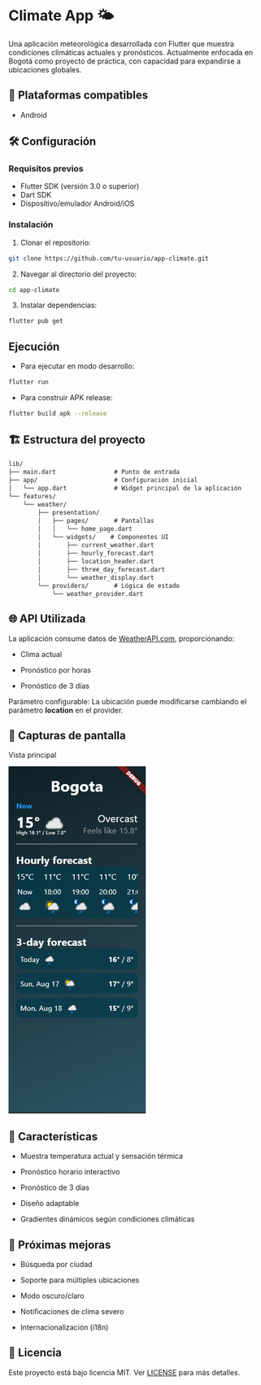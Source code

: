 # Climate App 🌤️

Una aplicación meteorológica desarrollada con Flutter que muestra condiciones climáticas actuales y pronósticos. Actualmente enfocada en Bogotá como proyecto de práctica, con capacidad para expandirse a ubicaciones globales.

## 📱 Plataformas compatibles
- Android

## 🛠️ Configuración

### Requisitos previos
- Flutter SDK (versión 3.0 o superior)
- Dart SDK
- Dispositivo/emulador Android/iOS

### Instalación
1. Clonar el repositorio:
```bash
git clone https://github.com/tu-usuario/app-climate.git
```

2. Navegar al directorio del proyecto:
```bash
cd app-climate
```

3. Instalar dependencias:
```bash
flutter pub get
```

## Ejecución
- Para ejecutar en modo desarrollo:
```bash
flutter run
```

- Para construir APK release:
```bash
flutter build apk --release
```

## 🏗️ Estructura del proyecto
```
lib/
├── main.dart                # Punto de entrada
├── app/                     # Configuración inicial
│   └── app.dart             # Widget principal de la aplicación
└── features/
    └── weather/
        ├── presentation/
        │   ├── pages/       # Pantallas
        │   │   └── home_page.dart
        │   └── widgets/    # Componentes UI
        │       ├── current_weather.dart
        │       ├── hourly_forecast.dart
        │       ├── location_header.dart
        │       ├── three_day_forecast.dart
        │       └── weather_display.dart
        └── providers/       # Lógica de estado
            └── weather_provider.dart
```
## 🌐 API Utilizada
La aplicación consume datos de [WeatherAPI.com](https://www.weatherapi.com), proporcionando:

- Clima actual

- Pronóstico por horas

- Pronóstico de 3 días

Parámetro configurable: La ubicación puede modificarse cambiando el parámetro **location** en el provider.

## 📸 Capturas de pantalla
Vista principal

![AppClimate](public/image-1.png)

## 🚀 Características
- Muestra temperatura actual y sensación térmica

- Pronóstico horario interactivo

- Pronóstico de 3 días

- Diseño adaptable

- Gradientes dinámicos según condiciones climáticas

## 📌 Próximas mejoras
- Búsqueda por ciudad

- Soporte para múltiples ubicaciones

- Modo oscuro/claro

- Notificaciones de clima severo

- Internacionalización (i18n)

## 📄 Licencia
Este proyecto está bajo licencia MIT. Ver [LICENSE](LICENSE) para más detalles.
